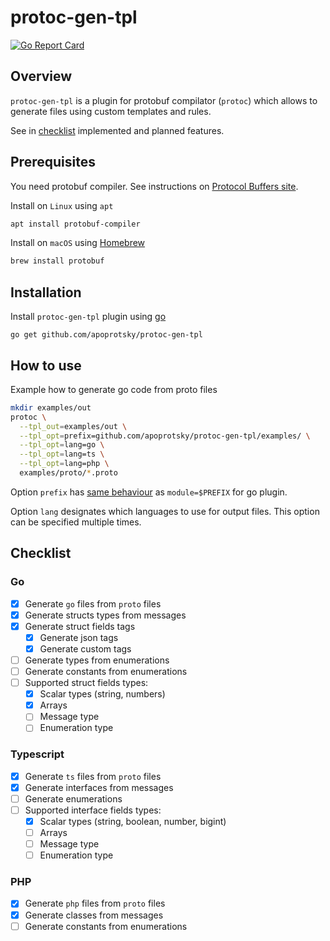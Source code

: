 # protoc-gen-tpl

[![Go Report Card](https://goreportcard.com/badge/github.com/apoprotsky/protoc-gen-tpl)](https://goreportcard.com/report/github.com/apoprotsky/protoc-gen-tpl)

## Overview

`protoc-gen-tpl` is a plugin for protobuf compilator (`protoc`) which allows to generate files using custom templates and rules.

See in [checklist](#checklist) implemented and planned features.

## Prerequisites

You need protobuf compiler. See instructions on [Protocol Buffers site](https://developers.google.com/protocol-buffers).

Install on `Linux` using `apt`
```sh
apt install protobuf-compiler
```

Install on `macOS` using [Homebrew](https://brew.sh)
```sh
brew install protobuf
```

## Installation

Install `protoc-gen-tpl` plugin using [go](https://golang.org)
```
go get github.com/apoprotsky/protoc-gen-tpl
```

## How to use

Example how to generate go code from proto files
```sh
mkdir examples/out
protoc \
  --tpl_out=examples/out \
  --tpl_opt=prefix=github.com/apoprotsky/protoc-gen-tpl/examples/ \
  --tpl_opt=lang=go \
  --tpl_opt=lang=ts \
  --tpl_opt=lang=php \
  examples/proto/*.proto
```
Option `prefix` has [same behaviour](https://developers.google.com/protocol-buffers/docs/reference/go-generated#invocation) as `module=$PREFIX` for go plugin.

Option `lang` designates which languages to use for output files. This option can be specified multiple times.

## Checklist

### Go

- [x] Generate `go` files from `proto` files
- [x] Generate structs types from messages
- [x] Generate struct fields tags
  - [x] Generate json tags
  - [x] Generate custom tags
- [ ] Generate types from enumerations
- [ ] Generate constants from enumerations
- [ ] Supported struct fields types:
  - [x] Scalar types (string, numbers)
  - [x] Arrays
  - [ ] Message type
  - [ ] Enumeration type

### Typescript

- [x] Generate `ts` files from `proto` files
- [x] Generate interfaces from messages
- [ ] Generate enumerations
- [ ] Supported interface fields types:
  - [x] Scalar types (string, boolean, number, bigint)
  - [ ] Arrays
  - [ ] Message type
  - [ ] Enumeration type

### PHP

- [x] Generate `php` files from `proto` files
- [x] Generate classes from messages
- [ ] Generate constants from enumerations
